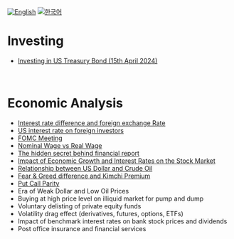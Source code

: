 [![English](https://img.shields.io/badge/lang-English-blue.svg)](https://github.com/juho-creator/investing/blob/main/README.md)
[![한국어](https://img.shields.io/badge/lang-한국어-red.svg)](https://github.com/juho-creator/investing/blob/main/KR/README.md)

# Investing
- [Investing in US Treasury Bond (15th April 2024)](https://github.com/juho-creator/Investing/blob/main/EN/TLT.md)
</br>



# Economic Analysis
- [Interest rate difference and foreign exchange Rate](https://github.com/juho-creator/Investing/blob/main/EN/Interest-Rate-Foreign-exchange.md)
- [US interest rate on foreign investors](https://github.com/juho-creator/Investing/blob/main/EN/interest-rate-foreign-investor.md)
- [FOMC Meeting](https://github.com/juho-creator/Investing/blob/main/EN/fomc.md)
- [Nominal Wage vs Real Wage](https://github.com/juho-creator/Investing/blob/main/EN/wage.md)
- [The hidden secret behind financial report](https://github.com/juho-creator/Investing/blob/main/EN/financial_report.md)
- [Impact of Economic Growth and Interest Rates on the Stock Market
](https://github.com/juho-creator/Investing/blob/main/EN/economic-growth_interest-rate.md)
- [Relationship between US Dollar and Crude Oil
](https://github.com/juho-creator/Investing/blob/main/EN/dollar_oil.md)
- [Fear & Greed difference and Kimchi Premium](https://github.com/juho-creator/Investing/blob/main/EN/kimchi-premium.md)
- [Put Call Parity](https://github.com/juho-creator/Investing/blob/main/EN/PutCallParity.md)
- Era of Weak Dollar and Low Oil Prices
- Buying at high price level on illiquid market for pump and dump
- Voluntary delisting of private equity funds
- Volatility drag effect (derivatives, futures, options, ETFs)
- Impact of benchmark interest rates on bank stock prices and dividends
- Post office insurance and financial services
